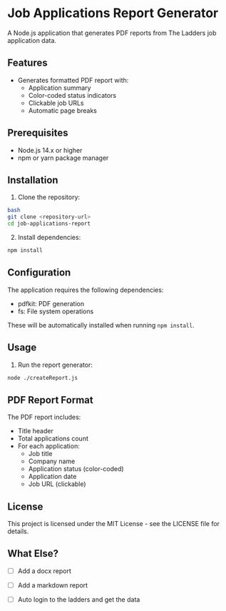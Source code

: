 # Job Applications Report Generator

A Node.js application that generates PDF reports from The Ladders job application data.

## Features

- Generates formatted PDF report with:
  - Application summary
  - Color-coded status indicators
  - Clickable job URLs
  - Automatic page breaks

## Prerequisites

- Node.js 14.x or higher
- npm or yarn package manager

## Installation

1. Clone the repository:
```bash
bash
git clone <repository-url>
cd job-applications-report
```

2. Install dependencies:
```bash
npm install
```


## Configuration

The application requires the following dependencies:
- pdfkit: PDF generation
- fs: File system operations

These will be automatically installed when running `npm install`.

## Usage

1. Run the report generator:

```bash
node ./createReport.js 
```

## PDF Report Format

The PDF report includes:
- Title header
- Total applications count
- For each application:
  - Job title
  - Company name
  - Application status (color-coded)
  - Application date
  - Job URL (clickable)

## License

This project is licensed under the MIT License - see the LICENSE file for details.

## What Else?

- [ ] Add a docx report
- [ ] Add a markdown report
- [ ] Auto login to the ladders and get the data


